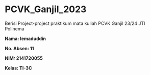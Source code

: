 # PCVK_Ganjil_2023

Berisi Project-project praktikum mata kuliah PCVK Ganjil 23/24 JTI Polinema


**Nama: Iemaduddin**

**No. Absen: 11**

**NIM: 2141720055**

**Kelas: TI-3C**

